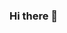 ### Hi there 👋

<!--
[![Hits](https://hits.seeyoufarm.com/api/count/incr/badge.svg?url=https%3A%2F%2Fgithub.com%2FSouthernyj%2Fhit-counter&count_bg=%23FBD0FB&title_bg=%23555555&icon=&icon_color=%23E7E7E7&title=hits&edge_flat=false)](https://hits.seeyoufarm.com)


**Southernyj/Southernyj** is a ✨ _special_ ✨ repository because its `README.md` (this file) appears on your GitHub profile.


-->
